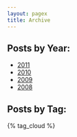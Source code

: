 ```yaml
---
layout: pagex
title: Archive
---
```


## Posts by Year:

<p>
<div class="tag-menu">
  <ul>
    <li><a href="2011/index.html"><span class="tag-wrapper">2011</span></a></li>
    <li><a href="2010/index.html"><span class="tag-wrapper">2010</span></a></li>
    <li><a href="2009/index.html"><span class="tag-wrapper">2009</span></a></li>
    <li><a href="2008/index.html"><span class="tag-wrapper">2008</span></a></li>
  </ul>
</div>
</p>

## Posts by Tag:

<p>
{% tag_cloud %}
</p>
